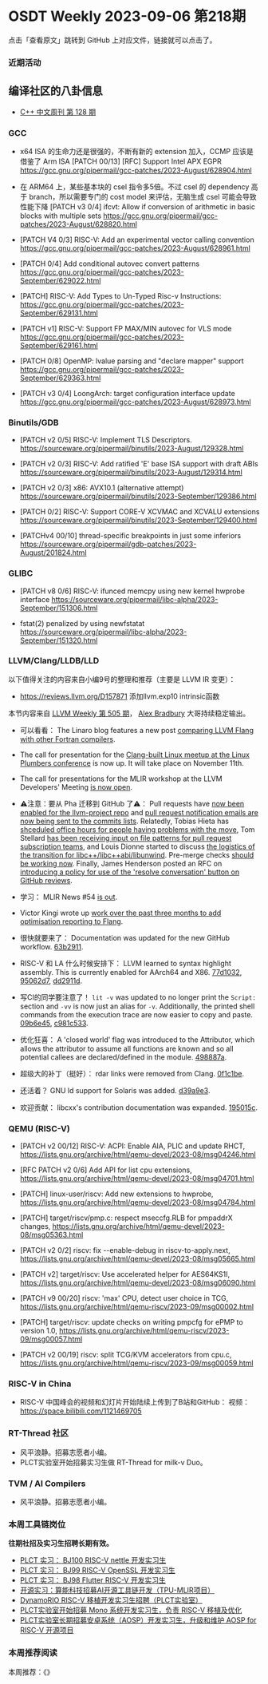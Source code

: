 # OSDT Weekly 2023-09-06 第218期

点击「查看原文」跳转到 GitHub 上对应文件，链接就可以点击了。

### 近期活动

## 编译社区的八卦信息

- [C++ 中文周刊 第 128 期](https://mp.weixin.qq.com/s/yz6D9eBOIcD4_Nzs9NBLyA)

### GCC

- x64 ISA 的生命力还是很强的，不断有新的 extension 加入，CCMP 应该是借鉴了 Arm ISA
  [PATCH 00/13] [RFC] Support Intel APX EGPR
  https://gcc.gnu.org/pipermail/gcc-patches/2023-August/628904.html

- 在 ARM64 上，某些基本块的 csel 指令多5倍。不过 csel 的 dependency 高于 branch，所以需要专门的 cost model 来评估，无脑生成 csel 可能会导致性能下降
  [PATCH v3 0/4] ifcvt: Allow if conversion of arithmetic in basic blocks with multiple sets
  https://gcc.gnu.org/pipermail/gcc-patches/2023-August/628820.html

- [PATCH V4 0/3] RISC-V: Add an experimental vector calling convention
  https://gcc.gnu.org/pipermail/gcc-patches/2023-August/628961.html

- [PATCH 0/4] Add conditional autovec convert patterns
  https://gcc.gnu.org/pipermail/gcc-patches/2023-September/629022.html

- [PATCH] RISC-V: Add Types to Un-Typed Risc-v Instructions:
  https://gcc.gnu.org/pipermail/gcc-patches/2023-September/629131.html

- [PATCH v1] RISC-V: Support FP MAX/MIN autovec for VLS mode
  https://gcc.gnu.org/pipermail/gcc-patches/2023-September/629161.html

- [PATCH 0/8] OpenMP: lvalue parsing and "declare mapper" support
  https://gcc.gnu.org/pipermail/gcc-patches/2023-September/629363.html

- [PATCH v3 0/4] LoongArch: target configuration interface update
  https://gcc.gnu.org/pipermail/gcc-patches/2023-August/628973.html

### Binutils/GDB

- [PATCH v2 0/5] RISC-V: Implement TLS Descriptors.
  https://sourceware.org/pipermail/binutils/2023-August/129328.html

- [PATCH v2 0/3] RISC-V: Add ratified 'E' base ISA support with draft ABIs
  https://sourceware.org/pipermail/binutils/2023-August/129314.html

- [PATCH v2 0/3] x86: AVX10.1 (alternative attempt)
  https://sourceware.org/pipermail/binutils/2023-September/129386.html

- [PATCH 0/2] RISC-V: Support CORE-V XCVMAC and XCVALU extensions
  https://sourceware.org/pipermail/binutils/2023-September/129400.html

- [PATCHv4 00/10] thread-specific breakpoints in just some inferiors
  https://sourceware.org/pipermail/gdb-patches/2023-August/201824.html

### GLIBC

- [PATCH v8 0/6] RISC-V: ifunced memcpy using new kernel hwprobe interface
  https://sourceware.org/pipermail/libc-alpha/2023-September/151306.html

- fstat(2) penalized by using newfstatat
  https://sourceware.org/pipermail/libc-alpha/2023-September/151320.html

### LLVM/Clang/LLDB/LLD


以下值得关注的内容来自小编9号的整理和推荐（主要是 LLVM IR 变更）：

- https://reviews.llvm.org/D157871 添加llvm.exp10 intrinsic函数

本节内容来自 [LLVM Weekly 第 505 期](http://llvmweekly.org/issue/505)，
[Alex Bradbury](https://www.linkedin.com/in/alex-bradbury/) 大哥持续稳定输出。

* 可以看看： The Linaro blog features a new post [comparing LLVM Flang with other Fortran compilers](https://www.linaro.org/blog/comparing-llvm-flang-with-other-fortran-compilers/).

* The call for presentation for the [Clang-built Linux meetup at the Linux Plumbers conference](https://discourse.llvm.org/t/cfp-2023-clang-built-linux-meetup/73119) is now up. It will take place on November 11th.

* The call for presentations for the MLIR workshop at the LLVM Developers' Meeting [is now open](https://discourse.llvm.org/t/cfp-mlir-workshop-at-the-llvm-developer-meeting-oct-10-2023/73164).

* ⚠️注意：要从 Pha 迁移到 GitHub 了⚠️： Pull requests have [now been enabled for the llvm-project repo](https://discourse.llvm.org/t/pull-requests-enabled-for-llvm-llvm-project-repo/73186) and [pull request notification emails are now being sent to the commits lists](https://discourse.llvm.org/t/pull-request-notification-emails-now-being-sent-to-commits-lists/73183).  Relatedly, Tobias Hieta has [shceduled office hours for people having problems with the move](https://discourse.llvm.org/t/office-hour-helpline-for-github-pull-requests/73145), Tom Stellard [has been receiving input on file patterns for pull request subscription teams](https://discourse.llvm.org/t/input-needed-teams-for-pull-request-subscriptions/73116), and Louis Dionne started to discuss [the logistics of the transition for libc++/libc++abi/libunwind](https://discourse.llvm.org/t/logistics-of-the-transition-to-github-prs-for-libc-libc-abi-libunwind/73130).  Pre-merge checks [should be working now](https://discourse.llvm.org/t/pre-merge-testing-and-transition-to-prs/73155).  Finally, James Henderson posted an RFC on [introducing a policy for use of the 'resolve conversation' button on GitHub reviews](https://discourse.llvm.org/t/rfc-github-pr-resolve-conversation-button/73178).

* 学习： MLIR News #54 [is out](https://discourse.llvm.org/t/mlir-news-54th-edition-30th-august-2023/73049).

* Victor Kingi wrote up [work over the past three months to add optimisation reporting to Flang](https://discourse.llvm.org/t/adding-optimization-reporting-to-flang/73177).

* 很快就要来了： Documentation was updated for the new GitHub workflow.  [63b2911](https://reviews.llvm.org/rG63b29114f154).

* RISC-V 和 LA 什么时候安排下： LLVM learned to syntax highlight assembly. This is currently enabled for AArch64 and X86. [77d1032](https://reviews.llvm.org/rG77d1032516e7),
  [95062d7](https://reviews.llvm.org/rG95062d74676b),
  [dd2911d](https://reviews.llvm.org/rGdd2911d8745a).

* 写CI的同学要注意了！ `lit -v` was updated to no longer print the `Script:` section and `-vv` is now just an alias for `-v`. Additionally, the printed shell commands from the execution trace are now easier to copy and paste.
  [09b6e45](https://reviews.llvm.org/rG09b6e457d91c),
  [c981c533](https://reviews.llvm.org/rGc981c533055e).

* 优化狂喜： A 'closed world' flag was introduced to the Attributor, which allows the attributor to assume all functions are known and so all potential callees are declared/defined in the module.
  [498887a](https://reviews.llvm.org/rG498887ae8a35).

* 超级大的补丁（挺好）： rdar links were removed from Clang.
  [0f1c1be](https://reviews.llvm.org/rG0f1c1be19680).

* 还活着？ GNU ld support for Solaris was added.
  [d39a9e3](https://reviews.llvm.org/rGd39a9e3b4d4a).

* 欢迎贡献： libcxx's contribution documentation was expanded.
  [195015c](https://reviews.llvm.org/rG195015cf67c6).

### QEMU (RISC-V)

- [PATCH v2 00/12] RISC-V: ACPI: Enable AIA, PLIC and update RHCT,
  https://lists.gnu.org/archive/html/qemu-devel/2023-08/msg04246.html

- [RFC PATCH v2 0/6] Add API for list cpu extensions,
  https://lists.gnu.org/archive/html/qemu-devel/2023-08/msg04701.html

- [PATCH] linux-user/riscv: Add new extensions to hwprobe,
  https://lists.gnu.org/archive/html/qemu-devel/2023-08/msg04784.html

- [PATCH] target/riscv/pmp.c: respect mseccfg.RLB for pmpaddrX changes,
  https://lists.gnu.org/archive/html/qemu-devel/2023-08/msg05363.html

- [PATCH v2 0/2] riscv: fix --enable-debug in riscv-to-apply.next,
  https://lists.gnu.org/archive/html/qemu-devel/2023-08/msg05665.html

- [PATCH v2] target/riscv: Use accelerated helper for AES64KS1I,
  https://lists.gnu.org/archive/html/qemu-devel/2023-08/msg06090.html

- [PATCH v9 00/20] riscv: 'max' CPU, detect user choice in TCG,
  https://lists.gnu.org/archive/html/qemu-riscv/2023-09/msg00002.html

- [PATCH] target/riscv: update checks on writing pmpcfg for ePMP to version 1.0,
  https://lists.gnu.org/archive/html/qemu-riscv/2023-09/msg00057.html

- [PATCH v2 00/19] riscv: split TCG/KVM accelerators from cpu.c,
  https://lists.gnu.org/archive/html/qemu-riscv/2023-09/msg00059.html 

### RISC-V in China

- RISC-V 中国峰会的视频和幻灯片开始陆续上传到了B站和GitHub：
  视频： https://space.bilibili.com/1121469705

### RT-Thread 社区

- 风平浪静。招募志愿者小编。
- PLCT实验室开始招募实习生做 RT-Thread for milk-v Duo。

### TVM / AI Compilers

- 风平浪静。招募志愿者小编。

### 本周工具链岗位

**往期社招及实习生招聘长期有效。**

- [PLCT 实习： BJ100 RISC-V nettle 开发实习生](https://mp.weixin.qq.com/s/GEUKRlxILFpdHQbv-yxWQQ)
- [PLCT 实习： BJ99 RISC-V OpenSSL 开发实习生](https://mp.weixin.qq.com/s/pzy6sbW50r3aLw3Dt36oBQ)
- [PLCT 实习： BJ98 Flutter RISC-V 开发实习生](https://mp.weixin.qq.com/s/gQYT_rhtLE8jGg6WWAztDA)
- [开源实习：算能科技招募AI开源工具链开发（TPU-MLIR项目）](https://mp.weixin.qq.com/s/IBJh0ip4k11PzIMZecsWSw)
- [DynamoRIO RISC-V 移植开发实习生招聘（PLCT实验室）](https://mp.weixin.qq.com/s/J_5TjT6DOqeOXJXQI5VQxw)
- [PLCT实验室开始招募 Mono 系统开发实习生，负责 RISC-V 移植及优化](https://mp.weixin.qq.com/s/whEW7Hay1jIP1tBzIPay1A)
- [PLCT实验室长期招募安卓系统（AOSP）开发实习生，升级和维护 AOSP for RISC-V 开源项目](https://mp.weixin.qq.com/s/dJP2cEB1nex2inR5c-cJog)


### 本周推荐阅读

本周推荐：《》
